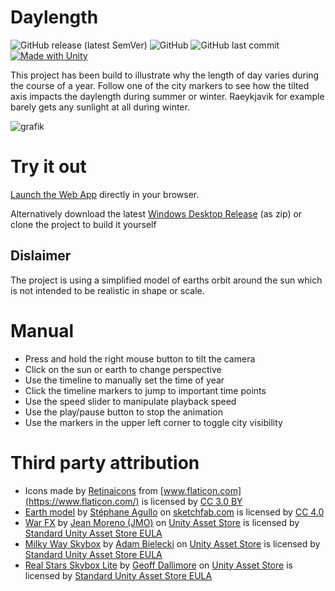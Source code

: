 # Daylength

![GitHub release (latest SemVer)](https://img.shields.io/github/v/release/peaj/daylength)
![GitHub](https://img.shields.io/github/license/peaj/daylength)
![GitHub last commit](https://img.shields.io/github/last-commit/peaj/daylength)
[![Made with Unity](https://img.shields.io/badge/Made%20with-Unity-57b9d3.svg?style=flat&logo=unity)](https://unity3d.com)

This project has been build to illustrate why the length of day varies during the course of a year.
Follow one of the city markers to see how the tilted axis impacts the daylength during summer or winter.
Raeykjavik for example barely gets any sunlight at all during winter.

![grafik](https://user-images.githubusercontent.com/3155116/126871857-bbe87b32-6f48-48f9-88ff-556c9de17dcc.png)

# Try it out
[Launch the Web App](https://peaj.github.io/Daylength/) directly in your browser.

Alternatively download the latest [Windows Desktop Release](https://github.com/Peaj/Daylength/releases) (as zip) or clone the project to build it yourself

## Dislaimer
The project is using a simplified model of earths orbit around the sun which is not intended to be realistic in shape or scale.

# Manual

- Press and hold the right mouse button to tilt the camera
- Click on the sun or earth to change perspective
- Use the timeline to manually set the time of year
- Click the timeline markers to jump to important time points
- Use the speed slider to manipulate playback speed
- Use the play/pause button to stop the animation
- Use the markers in the upper left corner to toggle city visibility

# Third party attribution
 
- Icons made by [Retinaicons](https://www.flaticon.com/authors/retinaicons) from [www.flaticon.com](https://www.flaticon.com/) is licensed by [CC 3.0 BY](http://creativecommons.org/licenses/by/3.0/)
- [Earth model](https://sketchfab.com/3d-models/earth-5ce4b1465c83432d9bb7e3c30232c02b) by [Stéphane Agullo](https://sketchfab.com/sa3d) on [sketchfab.com](https://sketchfab.com/) is licensed by [CC 4.0](https://creativecommons.org/licenses/by/4.0/)
- [War FX](https://assetstore.unity.com/packages/vfx/particles/war-fx-5669) by [Jean Moreno (JMO)](https://assetstore.unity.com/publishers/1669) on [Unity Asset Store](https://assetstore.unity.com/) is licensed by [Standard Unity Asset Store EULA](https://unity3d.com/legal/as_terms)
- [Milky Way Skybox](https://assetstore.unity.com/packages/2d/textures-materials/milky-way-skybox-94001) by [Adam Bielecki](https://assetstore.unity.com/publishers/1103) on [Unity Asset Store](https://assetstore.unity.com/) is licensed by [Standard Unity Asset Store EULA](https://unity3d.com/legal/as_terms)
- [Real Stars Skybox Lite](https://assetstore.unity.com/packages/2d/textures-materials/milky-way-skybox-94001) by [Geoff Dallimore](https://assetstore.unity.com/publishers/22933) on [Unity Asset Store](https://assetstore.unity.com/) is licensed by [Standard Unity Asset Store EULA](https://unity3d.com/legal/as_terms)
